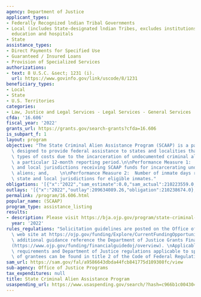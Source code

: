 ```yaml
---
agency: Department of Justice
applicant_types:
- Federally Recognized lndian Tribal Governments
- Local (includes State-designated lndian Tribes, excludes institutions of higher
  education and hospitals
- State
assistance_types:
- Direct Payments for Specified Use
- Guaranteed / Insured Loans
- Provision of Specialized Services
authorizations:
- text: 8 U.S.C. &sect; 1231 (i).
  url: https://www.govinfo.gov/link/uscode/8/1231
beneficiary_types:
- Local
- State
- U.S. Territories
categories:
- Law, Justice and Legal Services - Legal Services - General Services
cfda: '16.606'
fiscal_year: '2022'
grants_url: https://grants.gov/search-grants?cfda=16.606
is_subpart_f: 1
layout: program
objective: "The State Criminal Alien Assistance Program (SCAAP) is a payment program\
  \ designed to provide federal assistance to states and localities that incur certain\
  \ types of costs due to the incarceration of undocumented criminal aliens during\
  \ a particular 12-month reporting period.\n\nPerformance Measure 1:  Number of state\
  \ and local jurisdictions receiving SCAAP funds for incarcerating undocumented criminal\
  \ aliens; and,    \n\nPerformance Measure 2:  Number of inmate days reimbursed to\
  \ state and local jurisdictions for eligible inmates."
obligations: '[{"x":"2022","sam_estimate":0.0,"sam_actual":210223559.0,"usa_spending_actual":210238674.0},{"x":"2023","sam_estimate":234000000.0,"sam_actual":0.0,"usa_spending_actual":223358283.0},{"x":"2024","sam_estimate":0.0,"sam_actual":0.0,"usa_spending_actual":0.0}]'
outlays: '[{"x":"2022","outlay":209634089.26,"obligation":210238674.0},{"x":"2023","outlay":221954824.89,"obligation":223358283.0},{"x":"2024","outlay":0.0,"obligation":0.0}]'
permalink: /program/16.606.html
popular_name: (SCAAP)
program_type: assistance_listing
results:
- description: Please visit https://bja.ojp.gov/program/state-criminal-alien-assistance-program-scaap/archives
  year: '2022'
rules_regulations: "Solicitation guidelines are posted on the Office of Justice Programs\
  \ web site at https://ojp.gov/funding/Explore/CurrentFundingOpportunities.htm. For\
  \ additional guidance reference the Department of Justice Grants Financial Guide\n\
  (https://www.ojp.gov/funding/financialguidedoj/overview). \nApplicable administrative\
  \ requirements and Department of Justice regulations applicable to specific types\
  \ of grantees can be found in title 2 of the Code of Federal Regulations (2 C.F.R.)."
sam_url: https://sam.gov/fal/a9586643dbda44fcb841775d109308fc/view
sub-agency: Office of Justice Programs
tax_expenditures: null
title: State Criminal Alien Assistance Program
usaspending_url: https://www.usaspending.gov/search/?hash=c966b1c004304b95e65d4da91d67ae95
---
```

